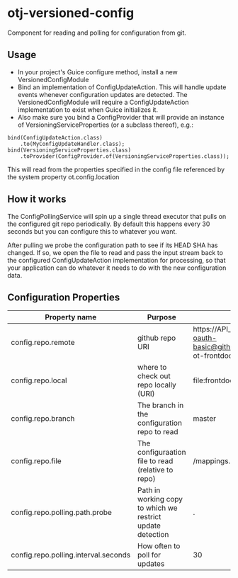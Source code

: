 otj-versioned-config
====================

Component for reading and polling for configuration from git.

Usage
-----

* In your project's Guice configure method, install a new VersionedConfigModule
* Bind an implementation of ConfigUpdateAction. This will handle update events whenever configuration updates are detected. The VersionedConfigModule will require a ConfigUpdateAction implementation to exist when Guice initializes it.
* Also make sure you bind a ConfigProvider that will provide an instance of VersioningServiceProperties (or a subclass thereof), e.g.:
``` 
bind(ConfigUpdateAction.class)
    .to(MyConfigUpdateHandler.class);
bind(VersioningServiceProperties.class)
    .toProvider(ConfigProvider.of(VersioningServiceProperties.class));
```
  This will read from the properties specified in the config file referenced by the system property ot.config.location

How it works
------------
The ConfigPollingService will spin up a single thread executor that pulls on the configured git repo periodically. By default this happens every 30 seconds but you can configure this to whatever you want.

After pulling we probe the configuration path to see if its HEAD SHA has changed. If so, we open the file to read and pass the input stream back to the configured ConfigUpdateAction implementation for processing, so that your application can do whatever it needs to do with the new configuration data.

Configuration Properties
------------------------
| Property name | Purpose | Example value |
| ------------- | ------- | ------------- |
| config.repo.remote | github repo URI | https://API_KEY_REPLACE_ME:x-oauth-basic@github.com/opentable/service-ot-frontdoor-config |
| config.repo.local | where to check out repo locally (URI) | file:frontdoor-config |
| config.repo.branch | The branch in the configuration repo to read | master |
| config.repo.file | The configuraation file to read (relative to repo) | /mappings.cfg.tsv |
| config.repo.polling.path.probe | Path in working copy to which we restrict update detection | . |
| config.repo.polling.interval.seconds | How often to poll for updates | 30 |

